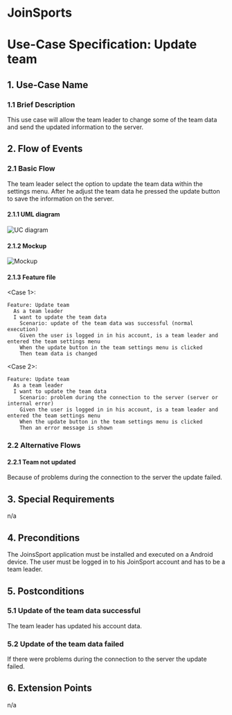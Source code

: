 # JoinSports
# Use-Case Specification: Update team

## 1. Use-Case Name 
### 1.1 Brief Description
This use case will allow the team leader to change some of the team data and send the updated information to the server.

## 2. Flow of Events
### 2.1 Basic Flow 
The team leader select the option to update the team data within the settings menu. After he adjust the team data he pressed the update button to save the information on the server.

#### 2.1.1 UML diagram
![UC diagram][UC]

#### 2.1.2 Mockup 
![Mockup][Mock]

#### 2.1.3 Feature file
<!-- ![Feature] -->

<Case 1>:
```cucumber
Feature: Update team
  As a team leader
  I want to update the team data
 	Scenario: update of the team data was successful (normal execution)
    Given the user is logged in in his account, is a team leader and entered the team settings menu
    When the update button in the team settings menu is clicked
    Then team data is changed
```
<Case 2>:
```cucumber
Feature: Update team
  As a team leader
  I want to update the team data
 	Scenario: problem during the connection to the server (server or internal error)
    Given the user is logged in in his account, is a team leader and entered the team settings menu
    When the update button in the team settings menu is clicked
    Then an error message is shown
```


### 2.2 Alternative Flows
#### 2.2.1 Team not updated
Because of problems during the connection to the server the update failed.

## 3. Special Requirements
n/a

## 4. Preconditions
The JoinsSport application must be installed and executed on a Android device.
The user must be logged in to his JoinSport account and has to be a team leader.

## 5. Postconditions
### 5.1 Update of the team data successful
The team leader has updated his account data.

### 5.2	Update of the team data failed
If there were problems during the connection to the server the update failed.

## 6. Extension Points
n/a

<!-- picture links -->
[UC]: ? "UML Diagram"
[Mock]: ? "Mockup"
<!-- [Feature]:  "Feature file" -->
